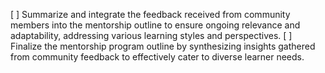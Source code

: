 [ ] Summarize and integrate the feedback received from community members into the mentorship outline to ensure ongoing relevance and adaptability, addressing various learning styles and perspectives.
[ ] Finalize the mentorship program outline by synthesizing insights gathered from community feedback to effectively cater to diverse learner needs.